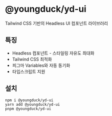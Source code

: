 # @youngduck/yd-ui

Tailwind CSS 기반의 Headless UI 컴포넌트 라이브러리

## 특징

- Headless 컴포넌트 - 스타일링 자유도 최대화
- Tailwind CSS 최적화
- 피그마 Variables와 자동 동기화
- 타입스크립트 지원

## 설치

```
npm i @youngduck/yd-ui
yarn add @youngduck/yd-ui
pnpm @youngduck/yd-ui
```
